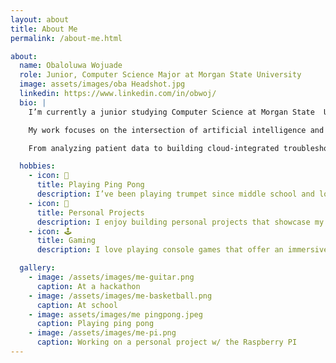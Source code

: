 ```yaml
---
layout: about
title: About Me
permalink: /about-me.html

about:
  name: Obaloluwa Wojuade
  role: Junior, Computer Science Major at Morgan State University
  image: assets/images/oba Headshot.jpg
  linkedin: https://www.linkedin.com/in/obwoj/
  bio: |
    I’m currently a junior studying Computer Science at Morgan State  University in Baltimore, Maryland. I expect to graduate in 2027.

    My work focuses on the intersection of artificial intelligence and real-world impact—how machine learning, data science, and cloud computing can be used to address healthcare disparities and improve system efficiency

    From analyzing patient data to building cloud-integrated troubleshooting tools, I aim to create smart, scalable solutions that empower communities and enhance user experiences.

  hobbies:
    - icon: 🏓
      title: Playing Ping Pong
      description: I’ve been playing trumpet since middle school and love improvising to Coltrane and Miles Davis tracks.
    - icon: 🤖
      title: Personal Projects
      description: I enjoy building personal projects that showcase my interest and solve problems.
    - icon: 🕹️
      title: Gaming
      description: I love playing console games that offer an immersive experience.

  gallery:
    - image: /assets/images/me-guitar.png
      caption: At a hackathon
    - image: /assets/images/me-basketball.png
      caption: At school
    - image: assets/images/me pingpong.jpeg
      caption: Playing ping pong
    - image: /assets/images/me-pi.png
      caption: Working on a personal project w/ the Raspberry PI
---
```

